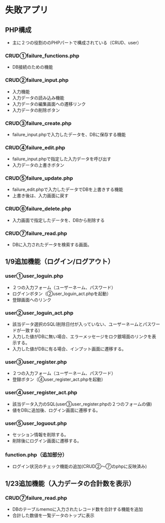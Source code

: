 # 失敗アプリ
## PHP構成
- 主に２つの役割ののPHPパートで構成されている（CRUD、user）
### CRUD①failure_functions.php
- DB接続のための機能
### CRUD②failure_input.php
- 入力機能
- 入力データの読み込み機能
- 入力データの編集画面への遷移リンク
- 入力データの削除ボタン
### CRUD③failure_create.php
- failure_input.phpで入力したデータを、DBに保存する機能
### CRUD④failure_edit.php
- failure_input.phpで指定した入力データを呼び出す
- 入力データの上書きボタン
### CRUD⑤failure_update.php
- failure_edit.phpで入力したデータでDBを上書きする機能
- 上書き後は、入力画面に戻す
### CRUD⑥failure_delete.php
- 入力画面で指定したデータを、DBから削除する
### CRUD⑦failure_read.php
- DBに入力されたデータを検索する画面。

## 1/9追加機能（ログイン/ログアウト）
### user①user_loguin.php
- ２つの入力フォーム（ユーザーネーム、パスワード）
- ログインボタン（②user_loguin_act.phpを起動）
- 登録画面へのリンク
### user②user_loguin_act.php
- 該当データ選択のSQL(削除日付が入っていない、ユーザーネームとパスワードが一致する)
- 入力した値がDBに無い場合、エラーメッセージをロク銀場面のリンクを表示する。
- 入力した値がDBに有る場合、インプット画面に遷移する。
### user③user_register.php
- ２つの入力フォーム（ユーザーネーム、パスワード）
- 登録ボタン（④user_register_act.phpを起動）
### user④user_register_act.php
- 該当データ入力のSQL(user③user_register.phpの２つのフォームの値)
- 値をDBに追加後、ログイン画面に遷移する。
### user⑤user_loguout.php
- セッション情報を削除する。
- 削除後にログイン画面に遷移する。
### function.php（追加部分）
- ログイン状況のチェック機能の追加(CRUD②〜⑦のphpに反映済み)
## 1/23追加機能（入力データの合計数を表示）
### CRUD⑦failure_read.php
- DBのテーブルmemoに入力されたレコード数を合計する機能を追加
- 合計した数値を一覧データのトップに表示

